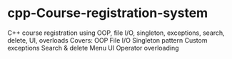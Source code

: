 # cpp-Course-registration-system
C++ course registration using OOP, file I/O, singleton, exceptions, search, delete, UI, overloads  Covers:  OOP  File I/O  Singleton pattern  Custom exceptions  Search &amp; delete  Menu UI  Operator overloading
